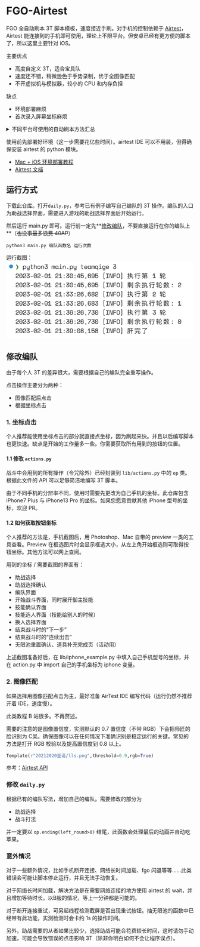 # FGO-Airtest

FGO 全自动刷本 3T 脚本模板，速度接近手刷。对手机的控制依赖于 [Airtest](https://airtest.doc.io.netease.com/)，Airtest 能连接到的手机即可使用，理论上不限平台。但安卓已经有更方便的脚本了，所以这里主要针对 iOS。

主要优点
- 高度自定义 3T，适合宝具队
- 速度还不错，稍微逊色于手势录制，优于全图像匹配
- 不开虚拟机与模拟器，较小的 CPU 和内存负担

缺点
- 环境部署麻烦
- 首次录入屏幕坐标麻烦

<details>
 <summary>不同平台可使用的自动刷本方法汇总</summary>
 <ul>
  <li>Windows + Android: [FGO-py](https://github.com/hgjazhgj/FGO-py) 或 模拟器 + 按键精灵（如[BBchannel](https://www.bilibili.com/read/readlist/rl474502))</li>
  <li>Windows + iOS: [虫洞](https://er.run/) + 按键精灵（如[BBchannel](https://www.bilibili.com/read/readlist/rl474502))</li>
  <li>Mac + iOS: Airtest</li>
  <li>Mac + Android: Airtest 或 模拟器 + 按键精灵</li>
 </ul>
</details>

使用前先部署好环境（这一步需要花亿些时间）。airtest IDE 可以不用装，但得确保安装 airtest 的 python 模块。
- [Mac + iOS 环境部署教程](https://zhuanlan.zhihu.com/p/414629796)
- [Airtest 文档](https://airtest.doc.io.netease.com/tutorial/6_IOS_automated_testing/)

## 运行方式

下载此仓库。打开`daily.py`，参考已有例子编写自己编队的 3T 操作。编队的入口为助战选择界面，需要进入游戏的助战选择界面后开始运行。

然后运行 main.py 即可。运行前一定先**[修改编队](#修改编队)，不要直接运行在你的编队上**（~~也没事最多浪费 40AP~~）

```shell
python3 main.py 编队函数名 运行次数
```

运行截图：
![](https://raw.githubusercontent.com/NamiLing/upic/master/uPic/W2zcvo.png)

## 修改编队

由于每个人 3T 的差异很大，需要根据自己的编队完全重写操作。

点击操作主要分为两种：
- 图像匹配后点击
- 根据坐标点击

### 1. 坐标点击

个人推荐能使用坐标点击的部分就直接点坐标，因为刷起来快。并且以后编写脚本也更快速。缺点是开始的工作量多一些。你需要获取所有用到的按钮的位置。

#### 1.1 修改 `actions.py`

战斗中会用到的所有操作（令咒除外）已经封装到 `lib/actions.py` 中的 `op` 类。根据此文件的 API 可以足够简洁地编写 3T 脚本。

由于不同手机的分辨率不同，使用时需要先更改为自己手机的坐标。此仓库包含 iPhone7 Plus 与 iPhone13 Pro 的坐标。如果您愿意贡献其他 iPhone 型号的坐标，欢迎 PR。

#### 1.2 如何获取按钮坐标

个人推荐的方法是，手机截图后，用 Photoshop、Mac 自带的 preview 一类的工具查看。Preview 在框选图片时会显示框选大小，从左上角开始框选则可取得按钮坐标。其他方法可以网上查阅。

用到的坐标 / 需要截图的界面有：
- 助战选择
- 助战选择确认
- 编队界面
- 开始战斗界面，同时展开御主技能
- 技能确认界面
- 技能选人界面（技能给别人的时候）
- 换人选择界面
- 结束战斗时的“下一步”
- 结束战斗时的“连续出击”
- 无限池重置确认、道具补充完成页（活动用）

上述截图准备好后，在 lib/iphone_example.py 中填入自己手机型号的坐标，并在 action.py 中 import 自己的手机坐标为 iphone 变量。

### 2. 图像匹配

如果选择用图像匹配点击为主，最好准备 AirTest IDE 编写代码（运行仍然不推荐开着 IDE，速度慢）。

此类教程 B 站很多。不再赘述。

需要的注意的是图像置信度，实测默认的 0.7 置信度（不带 RGB）下会把师匠的脸识别为 C呆。确保图像可以在任何情况下准确识别是稳定运行的关键。常见的方法是打开 RGB 校验以及提高置信度到 0.8 以上。

```python
Template(r"20212020圣诞/lls.png",threshold=0.9,rgb=True)
```

参考：[Airtest API](https://airtest.readthedocs.io/zh_CN/latest/all_module/airtest.core.api.html)

### 修改 `daily.py`
根据已有的编队写法，增加自己的编队。需要修改的部分为
- 助战选择
- 战斗打法

并一定要以 `op.ending(left_round>0)` 结尾，此函数会处理最后的动画并自动吃苹果。
### 意外情况

对于一些额外情况，比如手机断开连接、网络长时间加载、fgo 闪退等等……此类错误会可能让脚本停止运行，并且无法手动恢复。

对于网络长时间加载，解决方法是在需要网络连接的地方使用 airtest 的 wait，并且增加等待时长。以B服的情况，等上一分钟都是可能的。

对于断开连接重试，可另起线程检测截屏是否出现重试按钮。抽无限池的函数中已经带有此功能，实测检测时会卡约 1s 的操作时间。

另外，助战需要的从者如果比较少，选择助战可能会花费较长时间，这时请勿手动加速，可能会导致错误的点击影响 3T（除非你明白如何不会让程序误点）。
